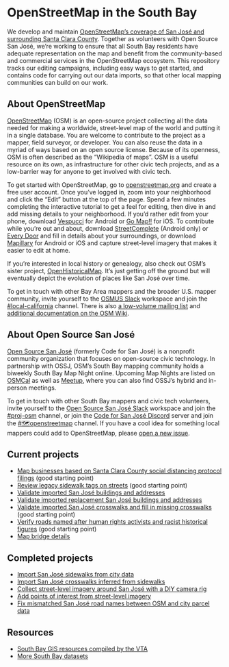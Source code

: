 # OpenStreetMap in the South Bay

We develop and maintain [OpenStreetMap’s coverage of San José and surrounding Santa Clara County](https://www.openstreetmap.org/#map=12/37.3358/-121.8906). Together as volunteers with Open Source San José, we’re working to ensure that all South Bay residents have adequate representation on the map and benefit from the community-based and commercial services in the OpenStreetMap ecosystem. This repository tracks our editing campaigns, including easy ways to get started, and contains code for carrying out our data imports, so that other local mapping communities can build on our work.

## About OpenStreetMap

[OpenStreetMap](https://www.openstreetmap.org/) (OSM) is an open-source project collecting all the data needed for making a worldwide, street-level map of the world and putting it in a single database. You are welcome to contribute to the project as a mapper, field surveyor, or developer. You can also reuse the data in a myriad of ways based on an open source license. Because of its openness, OSM is often described as the “Wikipedia of maps”. OSM is a useful resource on its own, as infrastructure for other civic tech projects, and as a low-barrier way for anyone to get involved with civic tech.

To get started with OpenStreetMap, go to [openstreetmap.org](http://www.openstreetmap.org/) and create a free user account. Once you’ve logged in, zoom into your neighborhood and click the “Edit” button at the top of the page. Spend a few minutes completing the interactive tutorial to get a feel for editing, then dive in and add missing details to your neighborhood. If you’d rather edit from your phone, download [Vespucci](https://vespucci.io/) for Android or [Go Map!!](https://apps.apple.com/app/id592990211) for iOS. To contribute while you’re out and about, download [StreetComplete](https://streetcomplete.app/) (Android only) or [Every Door](https://every-door.app/) and fill in details about your surroundings, or download [Mapillary](https://www.mapillary.com/mobile-apps) for Android or iOS and capture street-level imagery that makes it easier to edit at home.

If you’re interested in local history or genealogy, also check out OSM’s sister project, [OpenHistoricalMap](https://www.openhistoricalmap.org/#map=12/37.3355/-121.8906). It’s just getting off the ground but will eventually depict the evolution of places like San José over time.

To get in touch with other Bay Area mappers and the broader U.S. mapper community, invite yourself to the [OSMUS Slack](https://slack.openstreetmap.us/) workspace and join the [#local-california](https://osmus.slack.com/archives/CCN1KJ76U) channel. There is also [a low-volume mailing list](https://lists.openstreetmap.org/listinfo/talk-us-sfbay/) and [additional documentation on the OSM Wiki](https://wiki.openstreetmap.org/wiki/Santa_Clara_County,_California).

## About Open Source San José

[Open Source San José](https://www.codeforsanjose.org/) (formerly Code for San José) is a nonprofit community organization that focuses on open-source civic technology. In partnership with OSSJ, OSM’s South Bay mapping community holds a biweekly South Bay Map Night online. Upcoming Map Nights are listed on [OSMCal](https://osmcal.org/?in=United%20States) as well as [Meetup](https://www.meetup.com/Code-for-San-Jose/), where you can also find OSSJ’s hybrid and in-person meetings.

To get in touch with other South Bay mappers and civic tech volunteers, invite yourself to the [Open Source San José Slack](https://join.slack.com/t/opensourcesanjose/shared_invite/zt-1yt8dkv1y-Pn47~dt9of8nNHa2U9kioA) workspace and join the [#proj-osm](https://opensourcesanjose.slack.com/archives/C69JM3UDD) channel, or join the [Code for San José Discord](https://discord.gg/wNZpgCEYDu) server and join the [#🗺️openstreetmap](https://discord.com/channels/1086028270455230625/1086348869329227877) channel. If you have a cool idea for something local mappers could add to OpenStreetMap, please [open a new issue](https://github.com/codeforsanjose/OSM-SouthBay/issues/new/).

## Current projects

* [Map businesses based on Santa Clara County social distancing protocol filings](https://maproulette.org/browse/projects/42122) (good starting point)
* [Review legacy sidewalk tags on streets](https://maproulette.org/browse/challenges/18088) (good starting point)
* [Validate imported San José buildings and addresses](https://tasks.openstreetmap.us/project/175)
* [Validate imported replacement San José buildings and addresses](https://tasks.openstreetmap.us/projects/249)
* [Validate imported San José crosswalks and fill in missing crosswalks](https://maproulette.org/browse/challenges/3199) (good starting point)
* [Verify roads named after human rights activists and racist historical figures](https://maproulette.org/browse/projects/40933) (good starting point)
* [Map bridge details](https://github.com/codeforsanjose/OSM-SouthBay/issues/24)

## Completed projects

* [Import San José sidewalks from city data](https://wiki.openstreetmap.org/wiki/Santa_Clara_County,_California/San_Jose_Sidewalk_Import)
* [Import San José crosswalks inferred from sidewalks](http://tasks2.openstreetmap.us/project/141)
* [Collect street-level imagery around San José with a DIY camera rig](https://github.com/codeforsanjose/OSM-SouthBay/issues/12)
* [Add points of interest from street-level imagery](https://github.com/codeforsanjose/OSM-SouthBay/issues/9)
* [Fix mismatched San José road names between OSM and city parcel data](https://maproulette.org/browse/challenges/12630)

## Resources

* [South Bay GIS resources compiled by the VTA](https://github.com/vta/GIS-Resources-Santa-Clara-County/)
* [More South Bay datasets](https://github.com/impiaaa/SV-OSM/)
